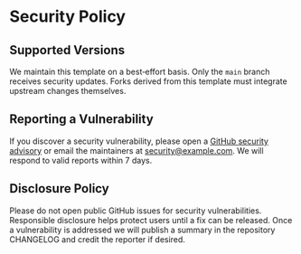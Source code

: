 # Security Policy

## Supported Versions

We maintain this template on a best‑effort basis.  Only the `main` branch receives security updates.  Forks derived from this template must integrate upstream changes themselves.

## Reporting a Vulnerability

If you discover a security vulnerability, please open a [GitHub security advisory](https://github.com/tbowman01/secure-repo-template/security/advisories) or email the maintainers at <security@example.com>.  We will respond to valid reports within 7 days.

## Disclosure Policy

Please do not open public GitHub issues for security vulnerabilities.  Responsible disclosure helps protect users until a fix can be released.  Once a vulnerability is addressed we will publish a summary in the repository CHANGELOG and credit the reporter if desired.
